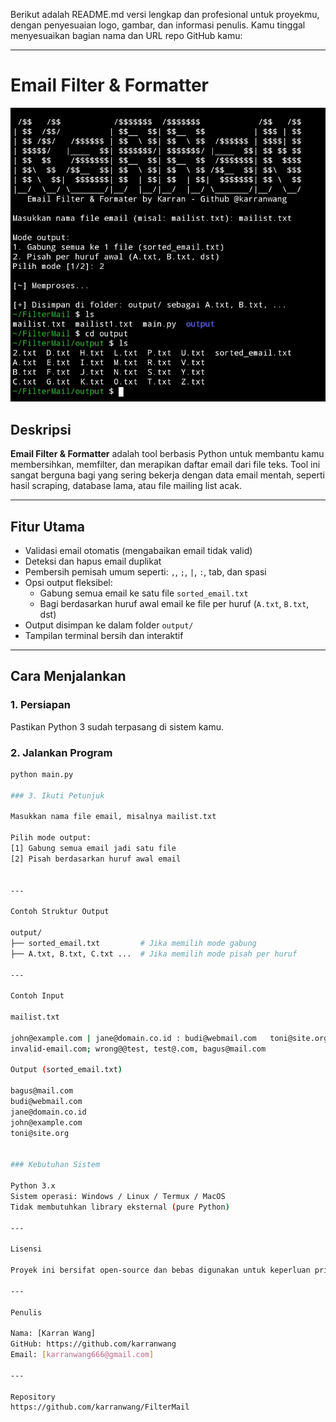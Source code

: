 Berikut adalah README.md versi lengkap dan profesional untuk proyekmu, dengan penyesuaian logo, gambar, dan informasi penulis. Kamu tinggal menyesuaikan bagian nama dan URL repo GitHub kamu:


---

# Email Filter & Formatter

![Preview](images.jpg)

## Deskripsi

**Email Filter & Formatter** adalah tool berbasis Python untuk membantu kamu membersihkan, memfilter, dan merapikan daftar email dari file teks. Tool ini sangat berguna bagi yang sering bekerja dengan data email mentah, seperti hasil scraping, database lama, atau file mailing list acak.

---

## Fitur Utama

- Validasi email otomatis (mengabaikan email tidak valid)
- Deteksi dan hapus email duplikat
- Pembersih pemisah umum seperti: `,`, `;`, `|`, `:`, tab, dan spasi
- Opsi output fleksibel:
  - Gabung semua email ke satu file `sorted_email.txt`
  - Bagi berdasarkan huruf awal email ke file per huruf (`A.txt`, `B.txt`, dst)
- Output disimpan ke dalam folder `output/`
- Tampilan terminal bersih dan interaktif

---

## Cara Menjalankan

### 1. Persiapan
Pastikan Python 3 sudah terpasang di sistem kamu.

### 2. Jalankan Program

```bash
python main.py

### 3. Ikuti Petunjuk

Masukkan nama file email, misalnya mailist.txt

Pilih mode output:
[1] Gabung semua email jadi satu file
[2] Pisah berdasarkan huruf awal email


---

Contoh Struktur Output

output/
├── sorted_email.txt         # Jika memilih mode gabung
├── A.txt, B.txt, C.txt ...  # Jika memilih mode pisah per huruf

---

Contoh Input

mailist.txt

john@example.com | jane@domain.co.id : budi@webmail.com   toni@site.org
invalid-email.com; wrong@@test, test@.com, bagus@mail.com

Output (sorted_email.txt)

bagus@mail.com
budi@webmail.com
jane@domain.co.id
john@example.com
toni@site.org


### Kebutuhan Sistem

Python 3.x
Sistem operasi: Windows / Linux / Termux / MacOS
Tidak membutuhkan library eksternal (pure Python)

---

Lisensi

Proyek ini bersifat open-source dan bebas digunakan untuk keperluan pribadi, pembelajaran, atau pengolahan data internal. Mohon sertakan atribusi jika digunakan secara publik atau dikembangkan lebih lanjut.

---

Penulis

Nama: [Karran Wang]
GitHub: https://github.com/karranwang
Email: [karranwang666@gmail.com]

---

Repository
https://github.com/karranwang/FilterMail
